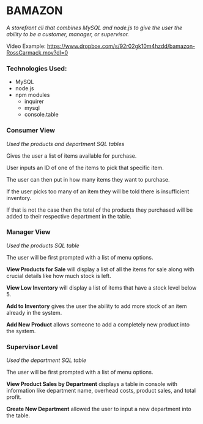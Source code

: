# BAMAZON

*A storefront cli that combines MySQL and node.js to give the user the ability to be a customer, manager, or supervisor.*

Video Example: https://www.dropbox.com/s/92r02gk10m4hzdd/bamazon-RossCarmack.mov?dl=0

### Technologies Used: 
* MySQL 
* node.js
* npm modules
    * inquirer
    * mysql
    * console.table


### Consumer View 
*Used the products and department SQL tables*

Gives the user a list of items available for purchase. 

User inputs an ID of one of the items to pick that specific item.

The user can then put in how many items they want to purchase.

If the user picks too many of an item they will be told there is insufficient inventory.

If that is not the case then the total of the products they purchased will be added to their respective department in the table.

### Manager View
*Used the products SQL table* 

The user will be first prompted with a list of menu options.

**View Products for Sale** will display a list of all the items for sale along with crucial details like how much stock is left.

**View Low Inventory** will display a list of items that have a stock level below 5.

**Add to Inventory** gives the user the ability to add more stock of an item already in the system.

**Add New Product** allows someone to add a completely new product into the system.

### Supervisor Level
*Used the department SQL table*

The user will be first prompted with a list of menu options.

**View Product Sales by Department** displays a table in console with information like department name, overhead costs, product sales, and total profit.

**Create New Department** allowed the user to input a new department into the table. 



